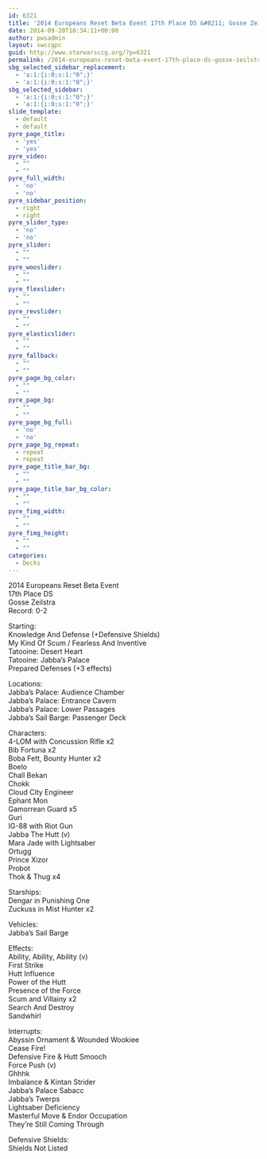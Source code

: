 ```yaml
---
id: 6321
title: '2014 Europeans Reset Beta Event 17th Place DS &#8211; Gosse Zeilstra MKOS'
date: 2014-09-20T18:34:11+00:00
author: pwsadmin
layout: swccgpc
guid: http://www.starwarsccg.org/?p=6321
permalink: /2014-europeans-reset-beta-event-17th-place-ds-gosse-zeilstra-mkos/
sbg_selected_sidebar_replacement:
  - 'a:1:{i:0;s:1:"0";}'
  - 'a:1:{i:0;s:1:"0";}'
sbg_selected_sidebar:
  - 'a:1:{i:0;s:1:"0";}'
  - 'a:1:{i:0;s:1:"0";}'
slide_template:
  - default
  - default
pyre_page_title:
  - 'yes'
  - 'yes'
pyre_video:
  - ""
  - ""
pyre_full_width:
  - 'no'
  - 'no'
pyre_sidebar_position:
  - right
  - right
pyre_slider_type:
  - 'no'
  - 'no'
pyre_slider:
  - ""
  - ""
pyre_wooslider:
  - ""
  - ""
pyre_flexslider:
  - ""
  - ""
pyre_revslider:
  - ""
  - ""
pyre_elasticslider:
  - ""
  - ""
pyre_fallback:
  - ""
  - ""
pyre_page_bg_color:
  - ""
  - ""
pyre_page_bg:
  - ""
  - ""
pyre_page_bg_full:
  - 'no'
  - 'no'
pyre_page_bg_repeat:
  - repeat
  - repeat
pyre_page_title_bar_bg:
  - ""
  - ""
pyre_page_title_bar_bg_color:
  - ""
  - ""
pyre_fimg_width:
  - ""
  - ""
pyre_fimg_height:
  - ""
  - ""
categories:
  - Decks
---
```

2014 Europeans Reset Beta Event  
17th Place DS  
Gosse Zeilstra  
Record: 0-2

Starting:  
Knowledge And Defense (+Defensive Shields)  
My Kind Of Scum / Fearless And Inventive  
Tatooine: Desert Heart  
Tatooine: Jabba&#8217;s Palace  
Prepared Defenses (+3 effects)

Locations:  
Jabba&#8217;s Palace: Audience Chamber  
Jabba&#8217;s Palace: Entrance Cavern  
Jabba&#8217;s Palace: Lower Passages  
Jabba&#8217;s Sail Barge: Passenger Deck

Characters:  
4-LOM with Concussion Rifle x2  
Bib Fortuna x2  
Boba Fett, Bounty Hunter x2  
Boelo  
Chall Bekan  
Chokk  
Cloud City Engineer  
Ephant Mon  
Gamorrean Guard x5  
Guri  
IG-88 with Riot Gun  
Jabba The Hutt (v)  
Mara Jade with Lightsaber  
Ortugg  
Prince Xizor  
Probot  
Thok & Thug x4

Starships:  
Dengar in Punishing One  
Zuckuss in Mist Hunter x2

Vehicles:  
Jabba&#8217;s Sail Barge

Effects:  
Ability, Ability, Ability (v)  
First Strike  
Hutt Influence  
Power of the Hutt  
Presence of the Force  
Scum and Villainy x2  
Search And Destroy  
Sandwhirl

Interrupts:  
Abyssin Ornament & Wounded Wookiee  
Cease Fire!  
Defensive Fire & Hutt Smooch  
Force Push (v)  
Ghhhk  
Imbalance & Kintan Strider  
Jabba&#8217;s Palace Sabacc  
Jabba&#8217;s Twerps  
Lightsaber Deficiency  
Masterful Move & Endor Occupation  
They&#8217;re Still Coming Through

Defensive Shields:  
Shields Not Listed
